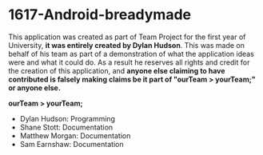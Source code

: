 # 1617-Android-breadymade

This application was created as part of Team Project for the first year of University, **it was entirely created by Dylan Hudson**. This was made on behalf of his team as part of a demonstration of what the application ideas were and what it could do. As a result he reserves all rights and credit for the creation of this application, and **anyone else claiming to have contributed is falsely making claims be it part of "ourTeam > yourTeam;" or anyone else.**

**ourTeam > yourTeam;**
- Dylan Hudson: Programming
- Shane Stott: Documentation
- Matthew Morgan: Documentation
- Sam Earnshaw: Documentation
